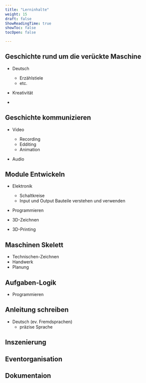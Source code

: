 ```yaml
---
title: "Lerninhalte"
weight: 15
draft: false
ShowReadingTime: true
showToc: false
tocOpen: false

---
```


## Geschichte rund um die verückte Maschine


* Deutsch
  - Erzählstiele
  -  etc.
  
* Kreativität
* 
## Geschichte kommunizieren
* Video
  - Recording
  - Edditing
  - Animation
  
* Audio


## Module Entwickeln

* Elektronik
  - Schaltkreise
  - Input und Output Bauteile verstehen und verwenden
  
* Programmieren

* 3D-Zeichnen

* 3D-Printing
  
## Maschinen Skelett
* Technischen-Zeichnen
* Handwerk
* Planung

## Aufgaben-Logik

* Programmieren

## Anleitung schreiben
* Deutsch (ev. Fremdsprachen)
  - präzise Sprache

## Inszenierung

## Eventorganisation

## Dokumentaion

